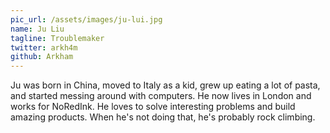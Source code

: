 ```yaml
---
pic_url: /assets/images/ju-lui.jpg
name: Ju Liu
tagline: Troublemaker
twitter: arkh4m
github: Arkham
---
```


Ju was born in China, moved to Italy as a kid, grew up eating a lot of pasta, and started messing around with computers. He now lives in London and works for NoRedInk. He loves to solve interesting problems and build amazing products. When he's not doing that, he's probably rock climbing.
